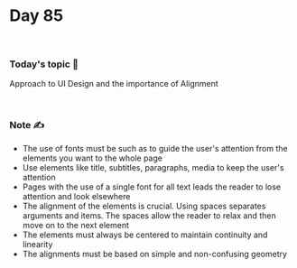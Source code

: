 # Day 85

&nbsp;

### Today's topic 🎯
Approach to UI Design and the importance of Alignment

&nbsp;

### Note ✍️
- The use of fonts must be such as to guide the user's attention from the elements you want to the whole page
- Use elements like title, subtitles, paragraphs, media to keep the user's attention
- Pages with the use of a single font for all text leads the reader to lose attention and look elsewhere
- The alignment of the elements is crucial. Using spaces separates arguments and items. The spaces allow the reader to relax and then move on to the next element
- The elements must always be centered to maintain continuity and linearity
- The alignments must be based on simple and non-confusing geometry
